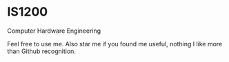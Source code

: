 # IS1200
 Computer Hardware Engineering
 
 Feel free to use me. Also star me if you found me useful, nothing I like more than Github recognition.

